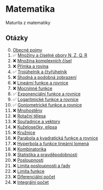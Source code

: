 # Matematika

Maturita z matematiky

## Otázky

<!-- prettier-ignore -->
0. [Obecné pojmy](./pages/0-Obecn%C3%A9%20pojmy/_.md)
1.  :white_check_mark: [Množiny a číselné obory N, Z, Q, R](./pages/1-Mnoz%CC%8Ciny%20a%20c%CC%8Ci%CC%81selne%CC%81%20obory%20N%2C%20Z%2C%20Q%2C%20R/_.md)
2.  :x: [Množina komplexních čísel](./pages/2-Množina%20komplexních%20čísel/_.md)
3.  :x: [Přímka a rovina](./pages/3-Pr%CC%8Ci%CC%81mka%20a%20rovina/_.md)
4.  :white_check_mark: [Trojúhelník a čtyřúhelník](./pages/4-Troju%CC%81helni%CC%81k%20a%20c%CC%8Ctyr%CC%8Cu%CC%81helni%CC%81k/_.md)
5.  :x: [Shodná a podobná zobrazení](./pages/5-Shodná%20a%20podobná%20zobrazení/_.md)
6.  :x: [Lineární funkce a rovnice](./pages/6-Lineární%20funkce%20a%20rovnice/_.md)
7.  :x: [Mocninné funkce](./pages/7-Mocninná%20funkce/_.md)
8.  :white_check_mark: [Exponenciální funkce a rovnice](./pages/8-Exponencia%CC%81lni%CC%81%20funkce%20a%20rovnice/_.md)
9.  :white_check_mark: [Logaritmické funkce a rovnice](./pages/9-Logaritmicke%CC%81%20funkce%20a%20rovnice/_.md)
10. :white_check_mark: [Goniometrické funkce a rovnice](./pages/10-Goniometricke%CC%81%20funkce%20a%20rovnice/_.md)
11. :x: [Mnohostěny](./pages/11-Mnohostěny/_.md)
12. :x: [Rotační tělesa](./pages/12-Rotační%20tělesa/_.md)
13. :x: [Souřadnice a vektory](./pages/13-Sour%CC%8Cadnice%20a%20vektory/_.md)
14. :x: [Kuželosečky, elipsa](./pages/14-Ku%C5%BEelose%C4%8Dky%2C%20elipsa/_.md)
15. :x: [Kružnice](./pages/15-Kruz%CC%8Cnice/_.md)
16. :x: [Parabola a kvadratická funkce a rovnice](./pages/16-Parabola%20a%20kvadratick%C3%A1%20funkce%20a%20rovnice/_.md)
17. :x: [Hyperbola a funkce lineární lomená](./pages/17-Hyperbola%20a%20funkce%20line%C3%A1rn%C3%AD%20lomen%C3%A1/_.md)
18. :x: [Kombinatorika](./pages/18-Kombinatorika/_.md)
19. :x: [Statistika a pravděpodobnosti](./pages/19-Statistika%20a%20Pravděpodobnost/_.md)
20. :x: [Posloupnosti](./pages/20-Posloupnosti/_.md)
21. :x: [Limita posloupnosti a řady](./pages/21-Limita%20posloupnosti%20a%20r%CC%8Cady/_.md)
22. :x: [Limita funkce](./pages/22-Limita%20funkce/_.md)
23. :x: [Diferenciální počet](./pages/23-Diferenci%C3%A1ln%C3%AD%20po%C4%8Det/_.md)
24. :x: [Integrální počet](./pages/24-Integrální%20počet/_.md)
